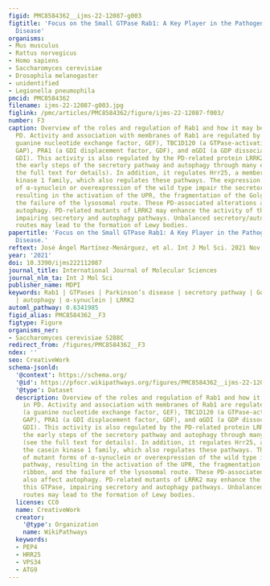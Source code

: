 ```yaml
---
figid: PMC8584362__ijms-22-12087-g003
figtitle: 'Focus on the Small GTPase Rab1: A Key Player in the Pathogenesis of Parkinson’s
  Disease'
organisms:
- Mus musculus
- Rattus norvegicus
- Homo sapiens
- Saccharomyces cerevisiae
- Drosophila melanogaster
- unidentified
- Legionella pneumophila
pmcid: PMC8584362
filename: ijms-22-12087-g003.jpg
figlink: /pmc/articles/PMC8584362/figure/ijms-22-12087-f003/
number: F3
caption: Overview of the roles and regulation of Rab1 and how it may be affected in
  PD. Activity and association with membranes of Rab1 are regulated by TRAPPIII (a
  guanine nucleotide exchange factor, GEF), TBC1D120 (a GTPase-activating protein,
  GAP), PRA1 (a GDI displacement factor, GDF), and αGDI (a GDP dissociation inhibitor,
  GDI). This activity is also regulated by the PD-related protein LRRK2. Rab1 regulates
  the early steps of the secretory pathway and autophagy through many effectors (see
  the full text for details). In addition, it regulates Hrr25, a member of the casein
  kinase 1 family, which also regulates these pathways. The expression of mutant forms
  of α-synuclein or overexpression of the wild type impair the secretory pathway,
  resulting in the activation of the UPR, the fragmentation of the Golgi ribbon, and
  the failure of the lysosomal route. These PD-associated alterations also affect
  autophagy. PD-related mutants of LRRK2 may enhance the activity of this GTPase,
  impairing secretory and autophagy pathways. Unbalanced secretory/autophagic/endolysosomal
  routes may lead to the formation of Lewy bodies.
papertitle: 'Focus on the Small GTPase Rab1: A Key Player in the Pathogenesis of Parkinson’s
  Disease.'
reftext: José Ángel Martínez-Menárguez, et al. Int J Mol Sci. 2021 Nov;22(21):12087.
year: '2021'
doi: 10.3390/ijms222112087
journal_title: International Journal of Molecular Sciences
journal_nlm_ta: Int J Mol Sci
publisher_name: MDPI
keywords: Rab1 | GTPases | Parkinson’s disease | secretory pathway | Golgi fragmentation
  | autophagy | α-synuclein | LRRK2
automl_pathway: 0.6341985
figid_alias: PMC8584362__F3
figtype: Figure
organisms_ner:
- Saccharomyces cerevisiae S288C
redirect_from: /figures/PMC8584362__F3
ndex: ''
seo: CreativeWork
schema-jsonld:
  '@context': https://schema.org/
  '@id': https://pfocr.wikipathways.org/figures/PMC8584362__ijms-22-12087-g003.html
  '@type': Dataset
  description: Overview of the roles and regulation of Rab1 and how it may be affected
    in PD. Activity and association with membranes of Rab1 are regulated by TRAPPIII
    (a guanine nucleotide exchange factor, GEF), TBC1D120 (a GTPase-activating protein,
    GAP), PRA1 (a GDI displacement factor, GDF), and αGDI (a GDP dissociation inhibitor,
    GDI). This activity is also regulated by the PD-related protein LRRK2. Rab1 regulates
    the early steps of the secretory pathway and autophagy through many effectors
    (see the full text for details). In addition, it regulates Hrr25, a member of
    the casein kinase 1 family, which also regulates these pathways. The expression
    of mutant forms of α-synuclein or overexpression of the wild type impair the secretory
    pathway, resulting in the activation of the UPR, the fragmentation of the Golgi
    ribbon, and the failure of the lysosomal route. These PD-associated alterations
    also affect autophagy. PD-related mutants of LRRK2 may enhance the activity of
    this GTPase, impairing secretory and autophagy pathways. Unbalanced secretory/autophagic/endolysosomal
    routes may lead to the formation of Lewy bodies.
  license: CC0
  name: CreativeWork
  creator:
    '@type': Organization
    name: WikiPathways
  keywords:
  - PEP4
  - HRR25
  - VPS34
  - ATG9
---
```

